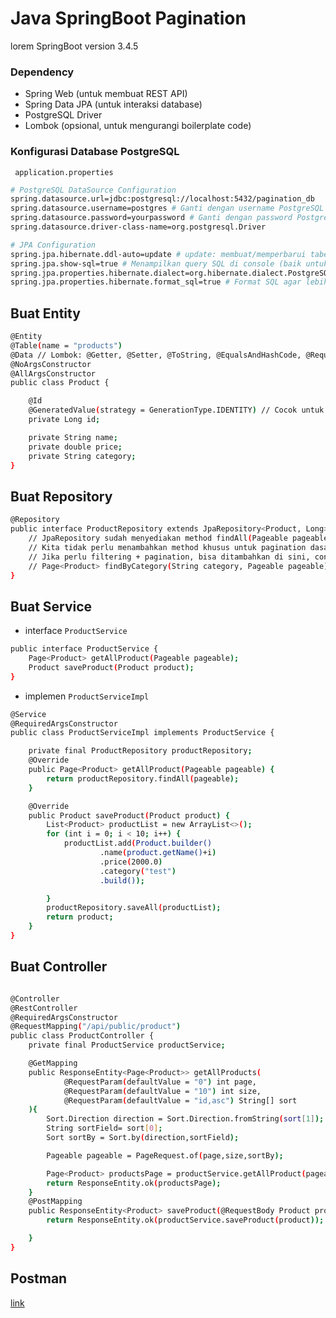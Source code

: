 # Java SpringBoot Pagination


 lorem
 SpringBoot version 3.4.5   
### Dependency
- Spring Web (untuk membuat REST API)
- Spring Data JPA (untuk interaksi database)
- PostgreSQL Driver
- Lombok (opsional, untuk mengurangi boilerplate code)
### Konfigurasi Database PostgreSQL
` application.properties`
```bash
# PostgreSQL DataSource Configuration
spring.datasource.url=jdbc:postgresql://localhost:5432/pagination_db
spring.datasource.username=postgres # Ganti dengan username PostgreSQL Anda
spring.datasource.password=yourpassword # Ganti dengan password PostgreSQL Anda
spring.datasource.driver-class-name=org.postgresql.Driver

# JPA Configuration
spring.jpa.hibernate.ddl-auto=update # update: membuat/memperbarui tabel otomatis. 'create-drop' untuk development, 'validate' atau 'none' untuk production
spring.jpa.show-sql=true # Menampilkan query SQL di console (baik untuk debugging)
spring.jpa.properties.hibernate.dialect=org.hibernate.dialect.PostgreSQLDialect
spring.jpa.properties.hibernate.format_sql=true # Format SQL agar lebih mudah dibaca
```

## Buat Entity
```bash
@Entity
@Table(name = "products")
@Data // Lombok: @Getter, @Setter, @ToString, @EqualsAndHashCode, @RequiredArgsConstructor
@NoArgsConstructor
@AllArgsConstructor
public class Product {

    @Id
    @GeneratedValue(strategy = GenerationType.IDENTITY) // Cocok untuk auto-increment di PostgreSQL
    private Long id;

    private String name;
    private double price;
    private String category;
}
```
## Buat Repository
``` bash
@Repository
public interface ProductRepository extends JpaRepository<Product, Long> {
    // JpaRepository sudah menyediakan method findAll(Pageable pageable)
    // Kita tidak perlu menambahkan method khusus untuk pagination dasar.
    // Jika perlu filtering + pagination, bisa ditambahkan di sini, contoh:
    // Page<Product> findByCategory(String category, Pageable pageable);
}
```
## Buat Service
* interface `ProductService`
```bash
public interface ProductService {
    Page<Product> getAllProduct(Pageable pageable);
    Product saveProduct(Product product);
}
```

* implemen `ProductServiceImpl`
```bash
@Service
@RequiredArgsConstructor
public class ProductServiceImpl implements ProductService {

    private final ProductRepository productRepository;
    @Override
    public Page<Product> getAllProduct(Pageable pageable) {
        return productRepository.findAll(pageable);
    }

    @Override
    public Product saveProduct(Product product) {
        List<Product> productList = new ArrayList<>();
        for (int i = 0; i < 10; i++) {
            productList.add(Product.builder()
                    .name(product.getName()+i)
                    .price(2000.0)
                    .category("test")
                    .build());

        }
        productRepository.saveAll(productList);
        return product;
    }
}
```
## Buat Controller
```bash

@Controller
@RestController
@RequiredArgsConstructor
@RequestMapping("/api/public/product")
public class ProductController {
    private final ProductService productService;

    @GetMapping
    public ResponseEntity<Page<Product>> getAllProducts(
            @RequestParam(defaultValue = "0") int page,
            @RequestParam(defaultValue = "10") int size,
            @RequestParam(defaultValue = "id,asc") String[] sort
    ){
        Sort.Direction direction = Sort.Direction.fromString(sort[1]);
        String sortField= sort[0];
        Sort sortBy = Sort.by(direction,sortField);

        Pageable pageable = PageRequest.of(page,size,sortBy);

        Page<Product> productsPage = productService.getAllProduct(pageable);
        return ResponseEntity.ok(productsPage);
    }
    @PostMapping
    public ResponseEntity<Product> saveProduct(@RequestBody Product product){
        return ResponseEntity.ok(productService.saveProduct(product));

    }
}
```
## Postman
[link](https://github.com/NandaBahtiar/SpringBoot_pagination/blob/master/pagination.postman_collection.json)
